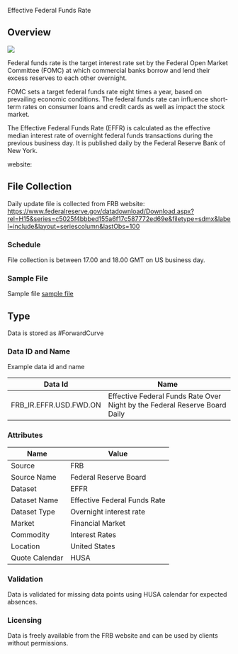 Effective Federal Funds Rate

## Overview

![](pathname://../../static/img/data/FRB-Logo.png)


Federal funds rate is the target interest rate set by the Federal Open Market Committee (FOMC) at which commercial banks borrow and lend their excess reserves to each other overnight.

FOMC sets a target federal funds rate eight times a year, based on prevailing economic conditions. The federal funds rate can influence short-term rates on consumer loans and credit cards as well as impact the stock market.

The Effective Federal Funds Rate (EFFR) is calculated as the effective median interest rate of overnight federal funds transactions during the previous business day. It is published daily by the Federal Reserve Bank of New York.

website: 

## File Collection

Daily update file is collected from FRB website: https://www.federalreserve.gov/datadownload/Download.aspx?rel=H15&series=c5025f4bbbed155a6f17c587772ed69e&filetype=sdmx&label=include&layout=seriescolumn&lastObs=100

### Schedule

File collection is between 17.00 and 18.00 GMT on US business day.

### Sample File

Sample file [sample file](pathname://../../static/file-samples/FRB_H15.xml)

## Type

Data is stored as #ForwardCurve

### Data ID and Name

Example data id and name

|**Data Id**|**Name**|
|-|-|
|FRB_IR.EFFR.USD.FWD.ON|Effective Federal Funds Rate Over Night by the Federal Reserve Board Daily|

### Attributes

|Name|Value|
|-|-|
|Source|FRB|
|Source Name|Federal Reserve Board|
|Dataset|EFFR|
|Dataset Name|Effective Federal Funds Rate|
|Dataset Type|Overnight interest rate|
|Market|Financial Market|
|Commodity|Interest Rates|
|Location|United States|
|Quote Calendar|HUSA||

### Validation

Data is validated for missing data points using HUSA calendar for expected absences.

### Licensing

Data is freely available from the FRB website and can be used by clients without permissions.

